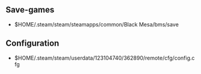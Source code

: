 ## Save-games
* $HOME/.steam/steam/steamapps/common/Black Mesa/bms/save

## Configuration
* $HOME/.steam/steam/userdata/123104740/362890/remote/cfg/config.cfg
